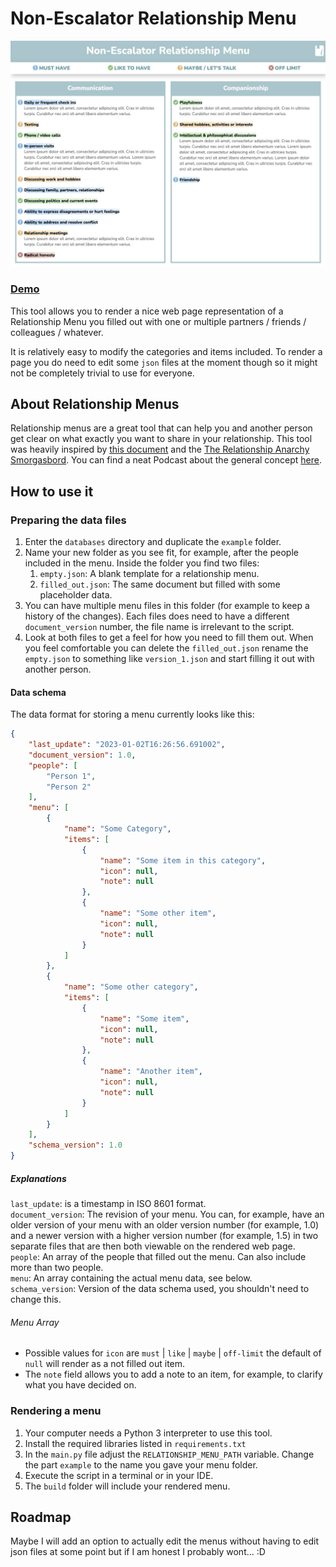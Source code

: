 # Non-Escalator Relationship Menu
![Screenshot of the rendered page](.readme_resources/screenshot.jpg)

### [Demo](https://paviro.github.io/Non-Escalator-Relationship-Menu/)

This tool allows you to render a nice web page representation of a Relationship Menu you filled out with one or multiple partners / friends / colleagues / whatever.   

It is relatively easy to modify the categories and items included. To render a page you do need to edit some `json` files at the moment though so it might not be completely trivial to use for everyone.

## About Relationship Menus
Relationship menus are a great tool that can help you and another person get clear on what exactly you want to share in your relationship. This tool was heavily inspired by [this document](https://www.reddit.com/r/polyamory/comments/pwkdxp/v3_relationship_components_menu_last_update_for/) and the [The Relationship Anarchy Smorgasbord](https://drive.google.com/drive/folders/17Hc3UFkDX3qA4IGYmjxEQhMW9BUOdPxt). You can find a neat Podcast about the general concept [here](https://www.multiamory.com/podcast/339-the-smorgasbord-of-relationships).

## How to use it
### Preparing the data files
1. Enter the `databases` directory and duplicate the `example` folder. 
2. Name your new folder as you see fit, for example, after the people included in the menu. Inside the folder you find two files:
	1. `empty.json`: A blank template for a relationship menu.
	2. `filled_out.json`: The same document but filled with some placeholder data.
2. You can have multiple menu files in this folder (for example to keep a history of the changes). Each files does need to have a different `document_version` number, the file name is irrelevant to the script.
3. Look at both files to get a feel for how you need to fill them out. When you feel comfortable you can delete the `filled_out.json` rename the `empty.json` to something like `version_1.json` and start filling it out with another person.
#### Data schema
The data format for storing a menu currently looks like this:
```json
{
    "last_update": "2023-01-02T16:26:56.691002",
    "document_version": 1.0,
    "people": [
        "Person 1",
        "Person 2"
    ],
    "menu": [
        {
            "name": "Some Category",
            "items": [
                {
                    "name": "Some item in this category",
                    "icon": null,
                    "note": null
                },
                {
                    "name": "Some other item",
                    "icon": null,
                    "note": null
                }
            ]
        },
        {
            "name": "Some other category",
            "items": [
                {
                    "name": "Some item",
                    "icon": null,
                    "note": null
                },
                {
                    "name": "Another item",
                    "icon": null,
                    "note": null
                }
            ]
        }
    ],
    "schema_version": 1.0
}
```
##### Explanations
`last_update`: is a timestamp in ISO 8601 format.  
`document_version`: The revision of your menu. You can, for example, have an older version of your menu with an older version number (for example, 1.0) and a newer version with a higher version number (for example, 1.5) in two separate files that are then both viewable on the rendered web page.   
`people`: An array of the people that filled out the menu. Can also include more than two people.  
`menu`: An array containing the actual menu data, see below.   
`schema_version`: Version of the data schema used, you shouldn't need to change this.
###### Menu Array
- Possible values for `icon` are `must` | `like` | `maybe` | `off-limit` the default of `null` will render as a not filled out item.
- The `note` field allows you to add a note to an item, for example, to clarify what you have decided on.
### Rendering a menu
1. Your computer needs a Python 3 interpreter to use this tool.
2. Install the required libraries listed in `requirements.txt`
3. In the `main.py` file adjust the `RELATIONSHIP_MENU_PATH` variable. Change the part `example` to the name you gave your menu folder.
4. Execute the script in a terminal or in your IDE.
5. The `build` folder will include your rendered menu.

## Roadmap
Maybe I will add an option to actually edit the menus without having to edit json files at some point but if I am honest I probably wont... :D